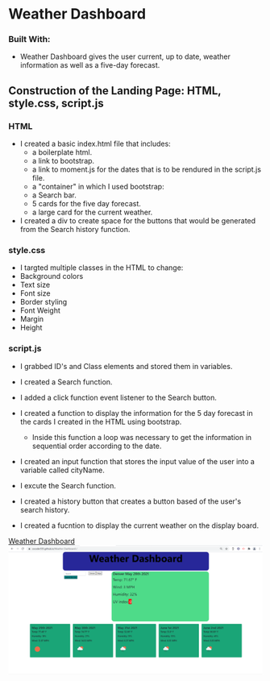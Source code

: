 # Weather Dashboard

### Built With:

* Weather Dashboard gives the user  current, up to date, weather information as well as a five-day forecast.

## Construction of the Landing Page: HTML, style.css, script.js
        
### HTML
* I created a basic index.html file that includes:
    * a boilerplate html.
    * a link to bootstrap. 
    * a link to moment.js for the dates that is to be rendured in the script.js file. 
    * a "container"  in which I used bootstrap:
    *   a Search bar. 
    *   5 cards for the five day forecast.
    *   a large card for the current weather.
* I created a div to create space for the buttons that would be generated from the Search history function.

### style.css
* I targted multiple classes in the HTML to change:
 *  Background colors
 *  Text size
 *  Font size
 *  Border styling
 *  Font Weight
 *  Margin
 *  Height

 ### script.js
 * I grabbed ID's and Class elements and stored them in variables.
 * I created a Search function. 
 * I added a click function event listener to the Search button.
 * I created a function to display the information for the 5 day forecast in the cards I created in the HTML using bootstrap.
     *  Inside this function a loop was necessary to get the information in sequential order according to the date. 

 * I created an input function that stores the input value of the user into a variable called cityName.
 * I excute the Search function.    
 * I created a history button that creates a button based of the user's search history. 
 * I created a fucntion to display the current weather on the display board. 

[Weather Dashboard](https://cocoder555.github.io/Weather-Dashboard-/)
![Screenshot](./assets/WDB.png)